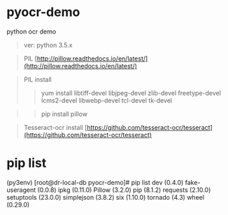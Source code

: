 # pyocr-demo
python ocr demo

> ver: python 3.5.x

> PIL
[http://pillow.readthedocs.io/en/latest/](http://pillow.readthedocs.io/en/latest/)

> PIL install
>> yum install libtiff-devel libjpeg-devel zlib-devel freetype-devel \
    lcms2-devel libwebp-devel tcl-devel tk-devel
    
>> pip install pillow

> Tesseract-ocr install
[https://github.com/tesseract-ocr/tesseract](https://github.com/tesseract-ocr/tesseract)

# pip list
(py3env) [root@dr-local-db pyocr-demo]# pip list
dev (0.4.0)
fake-useragent (0.0.8)
ipkg (0.11.0)
Pillow (3.2.0)
pip (8.1.2)
requests (2.10.0)
setuptools (23.0.0)
simplejson (3.8.2)
six (1.10.0)
tornado (4.3)
wheel (0.29.0)



